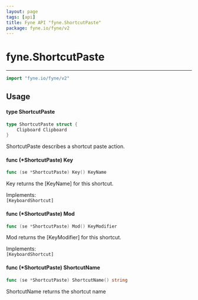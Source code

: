 ```yaml
---
layout: page
tags: [api]
title: Fyne API "fyne.ShortcutPaste"
package: fyne.io/fyne/v2
---
```


# fyne.ShortcutPaste
---
```go
import "fyne.io/fyne/v2"
```

## Usage

#### type ShortcutPaste

```go
type ShortcutPaste struct {
	Clipboard Clipboard
}
```

ShortcutPaste describes a shortcut paste action.

#### func (*ShortcutPaste) Key

```go
func (se *ShortcutPaste) Key() KeyName
```
Key returns the [KeyName] for this shortcut.


<div class="implements">Implements: <code>
[KeyboardShortcut]</code></div>

#### func (*ShortcutPaste) Mod

```go
func (se *ShortcutPaste) Mod() KeyModifier
```
Mod returns the [KeyModifier] for this shortcut.


<div class="implements">Implements: <code>
[KeyboardShortcut]</code></div>

#### func (*ShortcutPaste) ShortcutName

```go
func (se *ShortcutPaste) ShortcutName() string
```
ShortcutName returns the shortcut name
